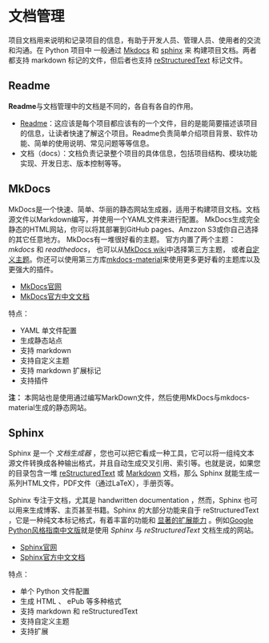 # 文档管理

项目文档用来说明和记录项目的信息，有助于开发人员、管理人员、使用者的交流和沟通。在 Python 项目中 一般通过 [Mkdocs](https://www.mkdocs.org/) 和 [sphinx](https://www.sphinx-doc.org/en/master/) 来 构建项目文档。两者都支持 markdown 标记的文件，但后者也支持 [reStructuredText](https://docutils.sourceforge.io/rst.html) 标记文件。

##  Readme
**Readme**与文档管理中的文档是不同的，各自有各自的作用。

 - [Readme](../project_structure/#readme)：这应该是每个项目都应该有的一个文件，目的是能简要描述该项目的信息，让读者快速了解这个项目。Readme负责简单介绍项目背景、软件功能、简单的使用说明、常见问题等等信息。
 - 文档（docs）：文档负责记录整个项目的具体信息，包括项目结构、模块功能实现、开发日志、版本控制等等。


## MkDocs
MkDocs是一个快速、简单、华丽的静态网站生成器，适用于构建项目文档。文档源文件以Markdown编写，并使用一个YAML文件来进行配置。 MkDocs生成完全静态的HTML网站，你可以将其部署到GitHub pages、Amzzon S3或你自己选择的其它任意地方。
MkDocs有一堆很好看的主题。 官方内置了两个主题： _mkdocs_ 和 _readthedocs_， 也可以从[MkDocs wiki](https://github.com/mkdocs/mkdocs/wiki/MkDocs-Themes)中选择第三方主题， 或者[自定义主题](https://mkdocs.zimoapps.com/user-guide/custom-themes/)。你还可以使用第三方库[mkdocs-material](https://squidfunk.github.io/mkdocs-material/)来使用更多更好看的主题库以及更强大的插件。

- [MkDocs官网](https://www.mkdocs.org/)
- [MkDocs官方中文文档](https://mkdocs.zimoapps.com/)

特点：

-   YAML 单文件配置
-   生成静态站点
-   支持 markdown
-   支持自定义主题
-   支持 markdown 扩展标记
-   支持插件

**注：** 本网站也是使用通过编写MarkDown文件，然后使用MkDocs与mkdocs-material生成的静态网站。

## Sphinx
Sphinx 是一个  _文档生成器_  ，您也可以把它看成一种工具，它可以将一组纯文本源文件转换成各种输出格式，并且自动生成交叉引用、索引等。也就是说，如果您的目录包含一堆  [reStructuredText](https://www.sphinx-doc.org/zh_CN/master/usage/restructuredtext/index.html)  或  [Markdown](https://www.sphinx-doc.org/zh_CN/master/usage/markdown.html)  文档，那么 Sphinx 就能生成一系列HTML文件，PDF文件（通过LaTeX），手册页等。

Sphinx 专注于文档，尤其是 handwritten documentation ，然而，Sphinx 也可以用来生成博客、主页甚至书籍。Sphinx 的大部分功能来自于 reStructuredText ，它是一种纯文本标记格式，有着丰富的功能和  [显著的扩展能力](https://www.sphinx-doc.org/zh_CN/master/development/index.html)  。例如[Google Python风格指南中文版](https://zh-google-styleguide.readthedocs.io/en/latest/google-python-styleguide/contents/)就是使用 _Sphinx_ 与 _reStructuredText_ 文档生成的网站。

- [Sphinx官网](https://www.sphinx-doc.org/en/master/)
- [Sphinx官方中文文档](https://www.sphinx-doc.org/zh_CN/master/usage/index.html)

特点：

-   单个 Python 文件配置
-   生成 HTML 、 ePub 等多种格式
-   支持 markdown 和 reStructuredText
-   支持自定义主题
-   支持扩展




